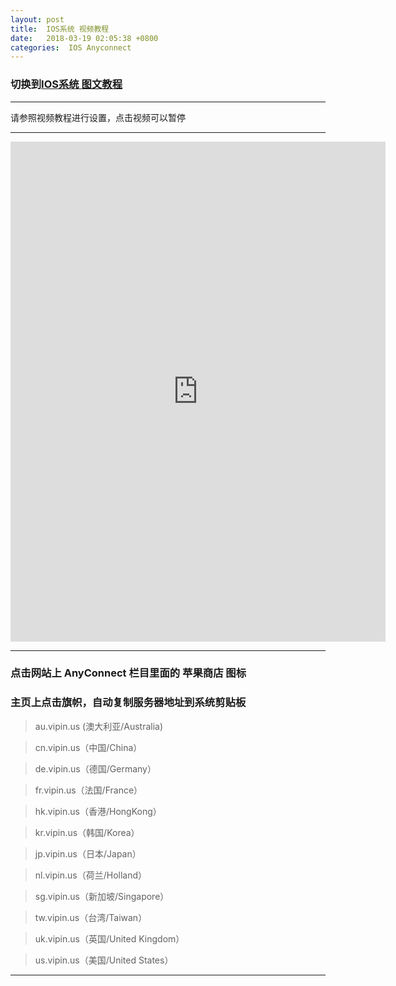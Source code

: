 ```yaml
---
layout: post
title:  IOS系统 视频教程
date:   2018-03-19 02:05:38 +0800
categories:  IOS Anyconnect
---
```


### 切换到[IOS系统 **图文教程**](/2018/03/ios_txt/ "iOS")

****

请参照视频教程进行设置，点击视频可以暂停

****
<iframe width="600" height="800" src="http://f.vipin.us:88/videos/Ios.mp4" frameborder="0" allow="autoplay; encrypted-media" allowfullscreen></iframe>

****

### 点击网站上 AnyConnect 栏目里面的 **苹果商店** 图标

### 主页上点击旗帜，自动复制服务器地址到系统剪贴板

>au.vipin.us (澳大利亚/Australia)

>cn.vipin.us（中国/China）

>de.vipin.us（德国/Germany）

>fr.vipin.us（法国/France）

>hk.vipin.us（香港/HongKong）

>kr.vipin.us（韩国/Korea）

>jp.vipin.us（日本/Japan）

>nl.vipin.us（荷兰/Holland）

>sg.vipin.us（新加坡/Singapore）

>tw.vipin.us（台湾/Taiwan）

>uk.vipin.us（英国/United Kingdom）

>us.vipin.us（美国/United States）

****